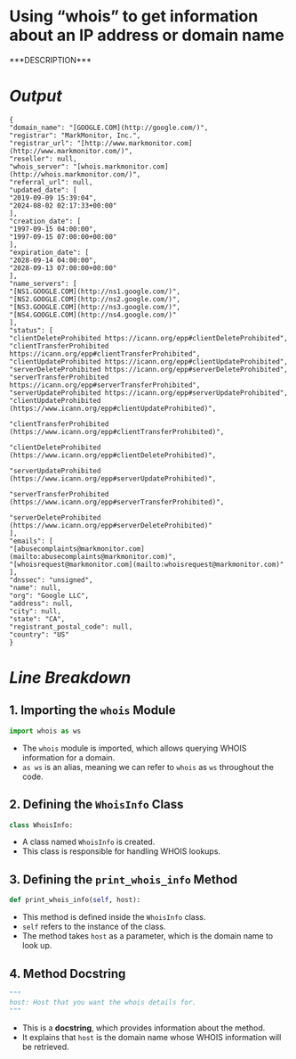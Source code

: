 # Using “whois” to get information about an IP address or domain name
\*\*\*DESCRIPTION\*\*\*

# _Output_

```
{
"domain_name": "[GOOGLE.COM](http://google.com/)",
"registrar": "MarkMonitor, Inc.",
"registrar_url": "[http://www.markmonitor.com](http://www.markmonitor.com/)",
"reseller": null,
"whois_server": "[whois.markmonitor.com](http://whois.markmonitor.com/)",
"referral_url": null,
"updated_date": [
"2019-09-09 15:39:04",
"2024-08-02 02:17:33+00:00"
],
"creation_date": [
"1997-09-15 04:00:00",
"1997-09-15 07:00:00+00:00"
],
"expiration_date": [
"2028-09-14 04:00:00",
"2028-09-13 07:00:00+00:00"
],
"name_servers": [
"[NS1.GOOGLE.COM](http://ns1.google.com/)",
"[NS2.GOOGLE.COM](http://ns2.google.com/)",
"[NS3.GOOGLE.COM](http://ns3.google.com/)",
"[NS4.GOOGLE.COM](http://ns4.google.com/)"
],
"status": [
"clientDeleteProhibited https://icann.org/epp#clientDeleteProhibited",
"clientTransferProhibited https://icann.org/epp#clientTransferProhibited",
"clientUpdateProhibited https://icann.org/epp#clientUpdateProhibited",
"serverDeleteProhibited https://icann.org/epp#serverDeleteProhibited",
"serverTransferProhibited https://icann.org/epp#serverTransferProhibited",
"serverUpdateProhibited https://icann.org/epp#serverUpdateProhibited",
"clientUpdateProhibited (https://www.icann.org/epp#clientUpdateProhibited)",

"clientTransferProhibited (https://www.icann.org/epp#clientTransferProhibited)",

"clientDeleteProhibited (https://www.icann.org/epp#clientDeleteProhibited)",

"serverUpdateProhibited (https://www.icann.org/epp#serverUpdateProhibited)",

"serverTransferProhibited (https://www.icann.org/epp#serverTransferProhibited)",

"serverDeleteProhibited (https://www.icann.org/epp#serverDeleteProhibited)"
],
"emails": [
"[abusecomplaints@markmonitor.com](mailto:abusecomplaints@markmonitor.com)",
"[whoisrequest@markmonitor.com](mailto:whoisrequest@markmonitor.com)"
],
"dnssec": "unsigned",
"name": null,
"org": "Google LLC",
"address": null,
"city": null,
"state": "CA",
"registrant_postal_code": null,
"country": "US"
}
```

# _Line Breakdown_

## 1. Importing the `whois` Module
```python
import whois as ws
```

* The `whois` module is imported, which allows querying WHOIS information for a domain.
* `as ws` is an alias, meaning we can refer to `whois` as `ws` throughout the code.

## 2. Defining the `WhoisInfo` Class
```python
class WhoisInfo:
```

* A class named `WhoisInfo` is created.
* This class is responsible for handling WHOIS lookups.

## 3. Defining the `print_whois_info` Method
```python
def print_whois_info(self, host):
```

* This method is defined inside the `WhoisInfo` class.
* `self` refers to the instance of the class.
* The method takes `host` as a parameter, which is the domain name to look up.

## 4. Method Docstring
```python
"""
host: Host that you want the whois details for.
"""
```

* This is a **docstring**, which provides information about the method.
* It explains that `host` is the domain name whose WHOIS information will be retrieved.
